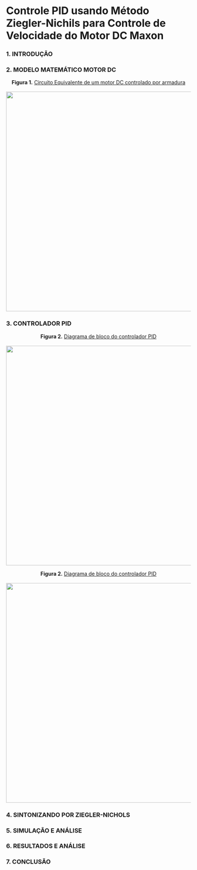 # Controle PID usando Método Ziegler-Nichils para Controle de Velocidade do Motor DC Maxon 


### 1. INTRODUÇÃO

### 2. MODELO MATEMÁTICO MOTOR DC



</b> </b>
<p align="center">
 <b>Figura 1.</b>
 <a href="#">Circuito Equivalente de um motor DC controlado por armadura</a> 
 <br><br>
<img src="https://user-images.githubusercontent.com/42541528/71666447-97ba9b00-2d3f-11ea-8d54-44e231f2bcea.png" width="600" heigth="600"> 
</p>

### 3. CONTROLADOR PID


</b> </b>
<p align="center">
 <b>Figura 2.</b>
 <a href="#">Diagrama de bloco do controlador PID</a> 
 <br><br>
<img src="http://wikis.controltheorypro.com/cgi-bin/mathtex.cgi?C_%7BPID%7D%5Cleft%28s%5Cright%29%3DK_P%5Cleft%28k%2B%5Cfrac%7Bk_%7Bi%7D%7D%7Bs%7D%2Bk_%7Bd%7Ds%5Cright%29
" width="600" heigth="600"> 
</p>

</b> </b>
<p align="center">
 <b>Figura 2.</b>
 <a href="#">Diagrama de bloco do controlador PID</a> 
 <br><br>
<img src="https://i.pinimg.com/originals/b2/3a/3e/b23a3e0e58f4fd2bb2845351fe878368.png" width="600" heigth="600"> 
</p>

### 4. SINTONIZANDO POR ZIEGLER-NICHOLS

### 5. SIMULAÇÃO E ANÁLISE

### 6. RESULTADOS E ANÁLISE

### 7. CONCLUSÃO
